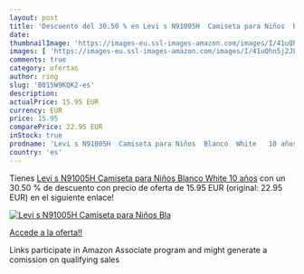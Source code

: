 ```yaml
---
layout: post
title: 'Descuento del 30.50 % en Levi s N91005H  Camiseta para Niños  Bla'
date: 
thumbnailImage: 'https://images-eu.ssl-images-amazon.com/images/I/41uQhn5j2JL._SL200_.jpg'
images: [ 'https://images-eu.ssl-images-amazon.com/images/I/41uQhn5j2JL._SL200_.jpg' ]
comments: true
category: ofertas
author: ring
slug: 'B015W9KQK2-es'
description:
actualPrice: 15.95 EUR
currency: EUR
price: 15.95
comparePrice: 22.95 EUR
inStock: true
prodname: 'Levi s N91005H  Camiseta para Niños  Blanco  White   10 años'
country: 'es'
---
```


Tienes [Levi s N91005H  Camiseta para Niños  Blanco  White   10 años](https://www.amazon.es/dp/B015W9KQK2/?tag=tolees-21) con un 30.50 % de descuento con precio de oferta de 15.95 EUR (original: 22.95 EUR) en el siguiente enlace!

[![Levi s N91005H  Camiseta para Niños  Bla](https://images-eu.ssl-images-amazon.com/images/I/41uQhn5j2JL._SL200_.jpg)](https://www.amazon.es/dp/B015W9KQK2/?tag=tolees-21)

[Accede a la oferta!!](https://www.amazon.es/dp/B015W9KQK2/?tag=tolees-21)

Links participate in Amazon Associate program and might generate a comission on qualifying sales


